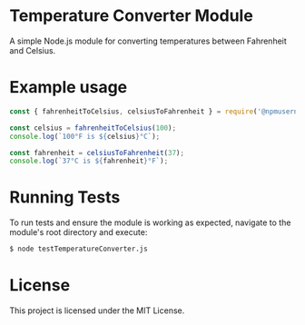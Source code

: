 # Temperature Converter Module

A simple Node.js module for converting temperatures between Fahrenheit and Celsius.

# Example usage

```js
const { fahrenheitToCelsius, celsiusToFahrenheit } = require('@npmusername/temperature-converter');

const celsius = fahrenheitToCelsius(100);
console.log(`100°F is ${celsius}°C`);

const fahrenheit = celsiusToFahrenheit(37);
console.log(`37°C is ${fahrenheit}°F`);
```

# Running Tests

To run tests and ensure the module is working as expected, navigate to the module's root directory and execute:

```sh
$ node testTemperatureConverter.js
```

# License

This project is licensed under the MIT License.
